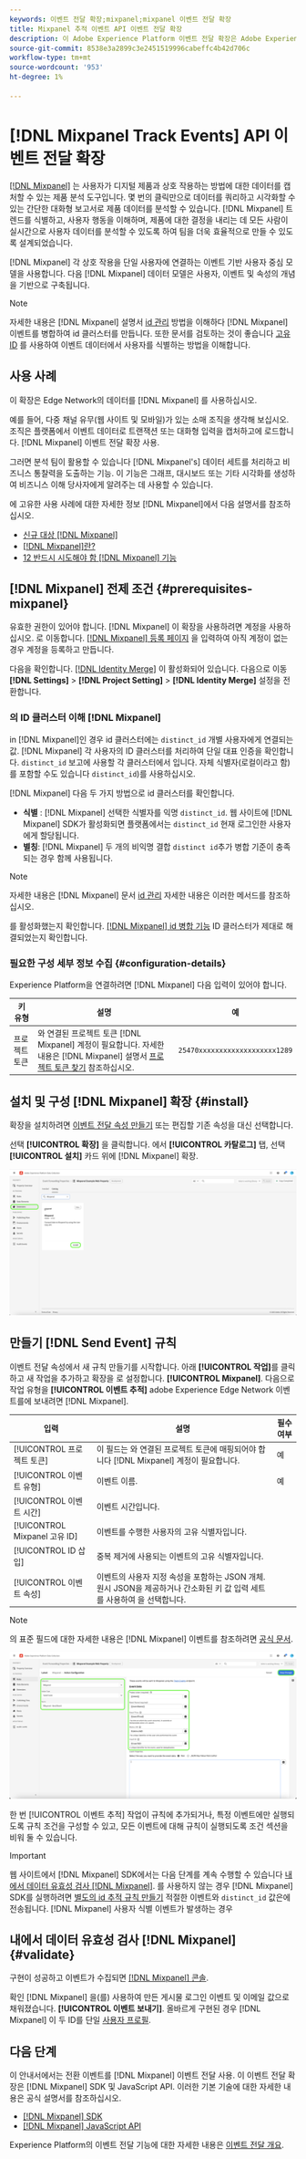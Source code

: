 ```yaml
---
keywords: 이벤트 전달 확장;mixpanel;mixpanel 이벤트 전달 확장
title: Mixpanel 추적 이벤트 API 이벤트 전달 확장
description: 이 Adobe Experience Platform 이벤트 전달 확장은 Adobe Experience Edge Network 이벤트를 Mixpanel에 전송합니다.
source-git-commit: 8538e3a2899c3e2451519996cabeffc4b42d706c
workflow-type: tm+mt
source-wordcount: '953'
ht-degree: 1%

---
```


# [!DNL Mixpanel Track Events] API 이벤트 전달 확장

[[!DNL Mixpanel]](https://www.mixpanel.com) 는 사용자가 디지털 제품과 상호 작용하는 방법에 대한 데이터를 캡처할 수 있는 제품 분석 도구입니다. 몇 번의 클릭만으로 데이터를 쿼리하고 시각화할 수 있는 간단한 대화형 보고서로 제품 데이터를 분석할 수 있습니다. [!DNL Mixpanel] 트렌드를 식별하고, 사용자 행동을 이해하며, 제품에 대한 결정을 내리는 데 모든 사람이 실시간으로 사용자 데이터를 분석할 수 있도록 하여 팀을 더욱 효율적으로 만들 수 있도록 설계되었습니다.

[!DNL Mixpanel] 각 상호 작용을 단일 사용자에 연결하는 이벤트 기반 사용자 중심 모델을 사용합니다. 다음 [!DNL Mixpanel] 데이터 모델은 사용자, 이벤트 및 속성의 개념을 기반으로 구축됩니다.

>[!NOTE]
>
>자세한 내용은 [!DNL Mixpanel] 설명서 [id 관리](https://help.mixpanel.com/hc/en-us/articles/360041039771-Getting-Started-with-Identity-Management) 방법을 이해하다 [!DNL Mixpanel] 이벤트를 병합하여 id 클러스터를 만듭니다. 또한 문서를 검토하는 것이 좋습니다 [고유 ID](https://help.mixpanel.com/hc/en-us/articles/115004509426-Distinct-ID-Creation-JavaScript-iOS-Android-) 를 사용하여 이벤트 데이터에서 사용자를 식별하는 방법을 이해합니다.

## 사용 사례

이 확장은 Edge Network의 데이터를 [!DNL Mixpanel] 를 사용하십시오.

예를 들어, 다중 채널 유무(웹 사이트 및 모바일)가 있는 소매 조직을 생각해 보십시오. 조직은 플랫폼에서 이벤트 데이터로 트랜잭션 또는 대화형 입력을 캡처하고에 로드합니다. [!DNL Mixpanel] 이벤트 전달 확장 사용.

그러면 분석 팀이 활용할 수 있습니다 [!DNL Mixpanel's] 데이터 세트를 처리하고 비즈니스 통찰력을 도출하는 기능. 이 기능은 그래프, 대시보드 또는 기타 시각화를 생성하여 비즈니스 이해 당사자에게 알려주는 데 사용할 수 있습니다.

에 고유한 사용 사례에 대한 자세한 정보 [!DNL Mixpanel]에서 다음 설명서를 참조하십시오.

* [신규 대상 [!DNL Mixpanel]](https://help.mixpanel.com/hc/en-us/sections/360008533532-New-to-Mixpanel)
* [ [!DNL Mixpanel]란?](https://developer.mixpanel.com/docs)
* [12 반드시 시도해야 함 [!DNL Mixpanel] 기능](https://mixpanel.com/blog/12-things-you-probably-didnt-know-you-could-do-with-mixpanel/)

## [!DNL Mixpanel] 전제 조건 {#prerequisites-mixpanel}

유효한 권한이 있어야 합니다. [!DNL Mixpanel] 이 확장을 사용하려면 계정을 사용하십시오. 로 이동합니다. [[!DNL Mixpanel] 등록 페이지](https://mixpanel.com/register/) 을 입력하여 아직 계정이 없는 경우 계정을 등록하고 만듭니다.

다음을 확인합니다. [[!DNL Identity Merge]](https://help.mixpanel.com/hc/en-us/articles/9648680824852-ID-Merge-Implementation-Best-Practices) 이 활성화되어 있습니다. 다음으로 이동 **[!DNL Settings]** > **[!DNL Project Setting]** > **[!DNL Identity Merge]** 설정을 전환합니다.

### 의 ID 클러스터 이해 [!DNL Mixpanel]

in [!DNL Mixpanel]인 경우 id 클러스터에는 `distinct_id` 개별 사용자에게 연결되는 값. [!DNL Mixpanel] 각 사용자의 ID 클러스터를 처리하여 단일 대표 인증을 확인합니다. `distinct_id` 보고에 사용할 각 클러스터에서 입니다. 자체 식별자(로컬이라고 함)를 포함할 수도 있습니다 `distinct_id`)를 사용하십시오.

[!DNL Mixpanel] 다음 두 가지 방법으로 id 클러스터를 확인합니다.

* **식별** : [!DNL Mixpanel] 선택한 식별자를 익명 `distinct_id`. 웹 사이트에 [!DNL Mixpanel] SDK가 활성화되면 플랫폼에서는 `distinct_id` 현재 로그인한 사용자에게 할당됩니다.
* **별칭**: [!DNL Mixpanel] 두 개의 비익명 결합 `distinct id`추가 병합 기준이 충족되는 경우 함께 사용됩니다.

>[!NOTE]
>
>자세한 내용은 [!DNL Mixpanel] 문서 [id 관리](https://help.mixpanel.com/hc/en-us/articles/360041039771-Getting-Started-with-Identity-Management#user-identification) 자세한 내용은 이러한 메서드를 참조하십시오.
>
>를 활성화했는지 확인합니다. [[!DNL Mixpanel] id 병합 기능](#prerequisites-mixpanel) ID 클러스터가 제대로 해결되었는지 확인합니다.

### 필요한 구성 세부 정보 수집 {#configuration-details}

Experience Platform을 연결하려면 [!DNL Mixpanel] 다음 입력이 있어야 합니다.

| 키 유형 | 설명 | 예 |
| --- | --- | --- |
| 프로젝트 토큰 | 와 연결된 프로젝트 토큰 [!DNL Mixpanel] 계정이 필요합니다. 자세한 내용은 [!DNL Mixpanel] 설명서 [프로젝트 토큰 찾기](https://help.mixpanel.com/hc/en-us/articles/115004502806-Find-Project-Token-) 참조하십시오. | `25470xxxxxxxxxxxxxxxxxxx1289` |

## 설치 및 구성 [!DNL Mixpanel] 확장 {#install}

확장을 설치하려면 [이벤트 전달 속성 만들기](../../../ui/event-forwarding/overview.md#properties) 또는 편집할 기존 속성을 대신 선택합니다.

선택 **[!UICONTROL 확장]** 을 클릭합니다. 에서 **[!UICONTROL 카탈로그]** 탭, 선택 **[!UICONTROL 설치]** 카드 위에 [!DNL Mixpanel] 확장.

![설치 [!DNL Mixpanel] 확장.](../../../images/extensions/server/mixpanel/install-extension.png)

## 만들기 [!DNL Send Event] 규칙

이벤트 전달 속성에서 새 규칙 만들기를 시작합니다. 아래 **[!UICONTROL 작업]**&#x200B;를 클릭하고 새 작업을 추가하고 확장을 로 설정합니다. **[!UICONTROL Mixpanel]**. 다음으로 작업 유형을 **[!UICONTROL 이벤트 추적]** adobe Experience Edge Network 이벤트를에 보내려면 [!DNL Mixpanel].

| 입력 | 설명 | 필수 여부 |
| --- | --- | --- |
| [!UICONTROL 프로젝트 토큰] | 이 필드는 와 연결된 프로젝트 토큰에 매핑되어야 합니다 [!DNL Mixpanel] 계정이 필요합니다. | 예 |
| [!UICONTROL 이벤트 유형] | 이벤트 이름. | 예 |
| [!UICONTROL 이벤트 시간] | 이벤트 시간입니다. |  |
| [!UICONTROL Mixpanel 고유 ID] | 이벤트를 수행한 사용자의 고유 식별자입니다. |  |
| [!UICONTROL ID 삽입] | 중복 제거에 사용되는 이벤트의 고유 식별자입니다. |  |
| [!UICONTROL 이벤트 속성] | 이벤트의 사용자 지정 속성을 포함하는 JSON 개체. 원시 JSON을 제공하거나 간소화된 키 값 입력 세트를 사용하여 을 선택합니다. |  |

>[!NOTE]
>
>의 표준 필드에 대한 자세한 내용은 [!DNL Mixpanel] 이벤트를 참조하려면 [공식 문서](https://developer.mixpanel.com/reference/import-events#event).

![이벤트 전달 규칙 작업 구성을 추가합니다.](../../../images/extensions/server/mixpanel/track-event-action.png)

한 번 [!UICONTROL 이벤트 추적] 작업이 규칙에 추가되거나, 특정 이벤트에만 실행되도록 규칙 조건을 구성할 수 있고, 모든 이벤트에 대해 규칙이 실행되도록 조건 섹션을 비워 둘 수 있습니다.

>[!IMPORTANT]
>
>웹 사이트에서 [!DNL Mixpanel] SDK에서는 다음 단계를 계속 수행할 수 있습니다 [내에서 데이터 유효성 검사 [!DNL Mixpanel]](#validate). 를 사용하지 않는 경우 [!DNL Mixpanel] SDK를 실행하려면 [별도의 id 추적 규칙 만들기](#create-an-identity-tracking-rule) 적절한 이벤트와 `distinct_id` 값은에 전송됩니다. [!DNL Mixpanel] 사용자 식별 이벤트가 발생하는 경우

## 내에서 데이터 유효성 검사 [!DNL Mixpanel] {#validate}

구현이 성공하고 이벤트가 수집되면 [[!DNL Mixpanel] 콘솔](https://help.mixpanel.com/hc/en-us/articles/4402837164948).

확인 [!DNL Mixpanel] 을(를) 사용하여 만든 게시물 로그인 이벤트 및 이메일 값으로 채워졌습니다. **[!UICONTROL 이벤트 보내기]**. 올바르게 구현된 경우 [!DNL Mixpanel] 이 두 ID를 단일 [사용자 프로필](https://help.mixpanel.com/hc/en-us/articles/115004501966).

## 다음 단계

이 안내서에서는 전환 이벤트를 [!DNL Mixpanel] 이벤트 전달 사용. 이 이벤트 전달 확장은 [!DNL Mixpanel] SDK 및 JavaScript API. 이러한 기본 기술에 대한 자세한 내용은 공식 설명서를 참조하십시오.

* [[!DNL Mixpanel] SDK](https://developer.mixpanel.com/docs/nodejs)
* [[!DNL Mixpanel] JavaScript API](https://developer.mixpanel.com/docs/javascript-full-api-reference#mixpanelidentify)

Experience Platform의 이벤트 전달 기능에 대한 자세한 내용은 [이벤트 전달 개요](../../../ui/event-forwarding/overview.md).
